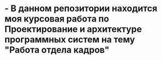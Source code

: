 # - В данном репозитории находится моя курсовая работа по Проектирование и архитектуре программных систем на тему "Работа отдела кадров"

